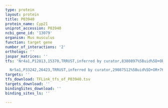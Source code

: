 ```yaml
---
type: protein
layout: protein
title: P03940
protein_name: Cyp21
uniprot_accession: P03940
ncbi_gene_id: '13079'
organism: Mus musculus
function: target gene
number_of_interactions: '2'
orthologs: ''
jaspar_matrices: ''
tfs: 'Nr4a1,P12813,15370,TRRUST,inferred by curator,8380897%5Buid%5D+OR+29087512%5Buid%5D+OR+7623827%5Buid%5D,Yes

  Nr5a1,P33242,26423,TRRUST,inferred by curator,29087512%5Buid%5D+OR+7623827%5Buid%5D,Yes'
targets: ''
tfs_download: TFLink_tfs_of_P03940.tsv
targets_download: ''
bindingSites_download: ''
binding_sites_ls: ''

---
```

